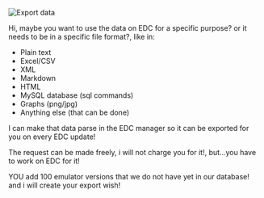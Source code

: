 ![](https://github.com/PhoenixInteractiveNL/emuDownloadCenter/wiki/images_misc/image_export.jpg "Export data")

Hi, maybe you want to use the data on EDC for a specific purpose? or it needs to be in a specific file format?, like in:

- Plain text
- Excel/CSV
- XML
- Markdown
- HTML
- MySQL database (sql commands)
- Graphs (png/jpg)
- Anything else (that can be done)

I can make that data parse in the EDC manager so it can be exported for you on every EDC update!

The request can be made freely, i will not charge you for it!, but...you have to work on EDC for it!

YOU add 100 emulator versions that we do not have yet in our database! and i will create your export wish!